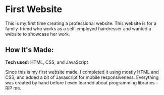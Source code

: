# First Website
This is my first time creating a professional website. This website is for a family-friend who works as a self-employed hairdresser and wanted a website to showcase her work.

## How It's Made:

**Tech used:** HTML, CSS, and JavaScript

Since this is my first website made, I completed it using mostly HTML and CSS, and added a bit of Javascript for mobile responsiveness. Everything was created by hand before I even learned about programming libraries - RIP me.

